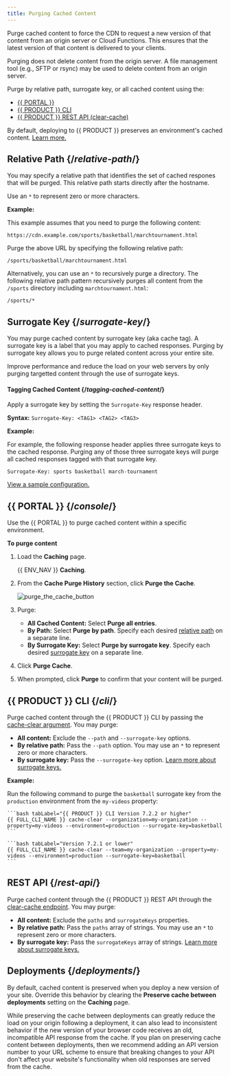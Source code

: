 ```yaml
---
title: Purging Cached Content
---
```


Purge cached content to force the CDN to request a new version of that content from an origin server or Cloud Functions. This ensures that the latest version of that content is delivered to your clients.

<Callout type="info">

  Purging does not delete content from the origin server. A file management tool (e.g., SFTP or rsync) may be used to delete content from an origin server.

</Callout>

Purge by relative path, surrogate key, or all cached content using the:

-   [{{ PORTAL }}](#console)
-   [{{ PRODUCT }} CLI](#cli)
-   [{{ PRODUCT }} REST API (clear-cache)](#rest-api)

<Callout type="info">

  By default, deploying to {{ PRODUCT }} preserves an environment's cached content. [Learn more.](#deployments)

</Callout>

## Relative Path {/*relative-path*/}

You may specify a relative path that identifies the set of cached respones that will be purged. This relative path starts directly after the hostname.

<Callout type="tip">

  Use an `*` to represent zero or more characters.

</Callout>

**Example:**

This example assumes that you need to purge the following content:

`https://cdn.example.com/sports/basketball/marchtournament.html`

Purge the above URL by specifying the following relative path:

`/sports/basketball/marchtournament.html`

Alternatively, you can use an `*` to recursively purge a directory. The following relative path pattern recursively purges all content from the `/sports` directory including `marchtournament.html`:

`/sports/*` 

## Surrogate Key {/*surrogate-key*/}

You  may purge cached content by surrogate key (aka cache tag). A surrogate key is a label that you may apply to cached responses. Purging by surrogate key allows you to purge related content across your entire site. 

<Callout type="tip">

  Improve performance and reduce the load on your web servers by only purging targetted content through the use of surrogate keys. 

</Callout>

#### Tagging Cached Content {/*tagging-cached-content*/}

Apply a surrogate key by setting the `Surrogate-Key` response header. 

**Syntax:** `Surrogate-Key: <TAG1> <TAG2> <TAG3>`

**Example:** 

For example, the following response header applies three surrogate keys to the cached response. Purging any of those three surrogate keys will purge all cached responses tagged with that surrogate key.

`Surrogate-Key: sports basketball march-tournament`

[View a sample configuration.](/guides/performance/rules/feature-scenarios#tagging-requests-for-purging)

## {{ PORTAL }} {/*console*/}

Use the {{ PORTAL }} to purge cached content within a specific environment. 

**To purge content**

1.  Load the **Caching** page.

    {{ ENV_NAV }} **Caching**.

2.  From the **Cache Purge History** section, click **Purge the Cache**.

    ![purge_the_cache_button](/images/v7/performance/caching-purge-the-cache.png)

3.  Purge:

    -   **All Cached Content:** Select **Purge all entries**.
    -   **By Path:** Select **Purge by path**. Specify each desired [relative path](#relative-path) on a separate line.
    -   **By Surrogate Key:** Select **Purge by surrogate key**. Specify each desired [surrogate key](#surrogate-key) on a separate line.

4.  Click **Purge Cache**.

5.  When prompted, click **Purge** to confirm that your content will be purged.

## {{ PRODUCT }} CLI {/*cli*/}

Purge cached content through the {{ PRODUCT }} CLI by passing the [cache-clear argument](/guides/develop/cli#cache-clear). You may purge:

-   **All content:** Exclude the `--path` and `--surrogate-key` options.
-   **By relative path:** Pass the `--path` option. You may use an `*` to represent zero or more characters.
-   **By surrogate key:** Pass the `--surrogate-key` option. [Learn more about surrogate keys.](#surrogate-key)

**Example:**

Run the following command to purge the `basketball` surrogate key from the `production` environment from the `my-videos` property:

<SnippetGroup>

    ```bash tabLabel="{{ PRODUCT }} CLI Version 7.2.2 or higher"
    {{ FULL_CLI_NAME }} cache-clear --organization=my-organization --property=my-videos --environment=production --surrogate-key=basketball
    ```

    ```bash tabLabel="Version 7.2.1 or lower"
    {{ FULL_CLI_NAME }} cache-clear --team=my-organization --property=my-videos --environment=production --surrogate-key=basketball
    ```

</SnippetGroup>

## REST API {/*rest-api*/}

Purge cached content through the {{ PRODUCT }} REST API through the [clear-cache endpoint](/guides/develop/rest_api/cache_purge#clear-cache). You may purge:

-   **All content:** Exclude the `paths` and `surrogateKeys` properties.
-   **By relative path:** Pass the `paths` array of strings. You may use an `*` to represent zero or more characters.
-   **By surrogate key:** Pass the `surrogateKeys` array of strings. [Learn more about surrogate keys.](#surrogate-key)

## Deployments {/*deployments*/}

By default, cached content is preserved when you deploy a new version of your site. Override this behavior by clearing the **Preserve cache between deployments** setting on the **Caching** page.

<Callout type="warning">

  While preserving the cache between deployments can greatly reduce the load on your origin following a deployment, it can also lead to inconsistent behavior if the new version of your browser code receives an old, incompatible API response from the cache. If you plan on preserving cache content between deployments, then we recommend adding an API version number to your URL scheme to ensure that breaking changes to your API don't affect your website's functionality when old responses are served from the cache.

</Callout>
<!--
## Static prerendering after clearing the cache {/*static-prerendering-after-clearing-the-cache*/}

If you have enabled [static prerendering](/guides/performance/static_prerendering), the cache will automatically be repopulated when you clear all entries from the cache (such as when you select _Purge all entries_ in the {{ PORTAL }} or run `{{ FULL_CLI_NAME }} cache-clear` without providing `--path` or `--surrogate-key`). You can view the prerendering progress by clicking on the active deployment for the environment that was cleared.-->

## Automated Purging {/*automated-purging*/}

Automate cache purging through [NPM scripts](#npm-scripts) and [GitHub actions](#github-actions).

### NPM Scripts {/*npm-scripts*/}

Here is an example script you can add to your `package.json` to handle cache clearing for each environment. You can also configure scripts to clear by surrogate key, path, or group (As defined in {{ PRODUCT_NAME }} Console)

These scripts assume that you have created environments called "production", "staging", and "development and you have created a deploy key for your site and added it as a secret in your repo called "{{ PRODUCT_NAME_LOWER }}\_deploy_token".


<SnippetGroup>

    ```js tabLabel="{{ PRODUCT }} CLI Version 7.2.2 or higher"
      "scripts": {
        ...
        "clearcache:dev": "{{ FULL_CLI_NAME }} cache-clear --organization=my-organization --property=my{{ PRODUCT_NAME }}App --environment=development --token=${{ PRODUCT_NAME_LOWER }}_deploy_token",
        "clearcache:stage": "{{ FULL_CLI_NAME }} cache-clear --organization=my-organization --property=my{{ PRODUCT_NAME }}App --environment=staging --token=${{ PRODUCT_NAME_LOWER }}_deploy_token",
        "clearcache:prod": "{{ FULL_CLI_NAME }} cache-clear --organization=my-organization --property=my{{ PRODUCT_NAME }}App --environment=production --token=${{ PRODUCT_NAME_LOWER }}_deploy_token",
        "clearcache:prod:pdps": "{{ FULL_CLI_NAME }} cache-clear --organization=my-organization --property=my{{ PRODUCT_NAME }}App --environment=production --surrogate-key=pdp --token=${{ PRODUCT_NAME_LOWER }}_deploy_token",
        "clearcache:prod:plps": "{{ FULL_CLI_NAME }} cache-clear --organization=my-organization --property=my{{ PRODUCT_NAME }}App --environment=production --surrogate-key=plp --token=${{ PRODUCT_NAME_LOWER }}_deploy_token",
        ...
      },
    ```

    ```js tabLabel="Version 7.2.1 or lower"
      "scripts": {
        ...
        "clearcache:dev": "{{ FULL_CLI_NAME }} cache-clear --team=my-organization --property=my{{ PRODUCT_NAME }}App --environment=development --token=${{ PRODUCT_NAME_LOWER }}_deploy_token",
        "clearcache:stage": "{{ FULL_CLI_NAME }} cache-clear --team=my-organization --property=my{{ PRODUCT_NAME }}App --environment=staging --token=${{ PRODUCT_NAME_LOWER }}_deploy_token",
        "clearcache:prod": "{{ FULL_CLI_NAME }} cache-clear --team=my-organization --property=my{{ PRODUCT_NAME }}App --environment=production --token=${{ PRODUCT_NAME_LOWER }}_deploy_token",
        "clearcache:prod:pdps": "{{ FULL_CLI_NAME }} cache-clear --team=my-organization --property=my{{ PRODUCT_NAME }}App --environment=production --surrogate-key=pdp --token=${{ PRODUCT_NAME_LOWER }}_deploy_token",
        "clearcache:prod:plps": "{{ FULL_CLI_NAME }} cache-clear --team=my-organization --property=my{{ PRODUCT_NAME }}App --environment=production --surrogate-key=plp --token=${{ PRODUCT_NAME_LOWER }}_deploy_token",
        ...
      },
    ```

</SnippetGroup>

### GitHub Actions {/*github-actions*/}

Here is an example GitHub action that clears the cache at a scheduled time using the jobs defined in your `package.json`

```yml
# Add this file to your project at .github/workflows/clear-cache.yml
#
# This GitHub action clears the sites PRODUCTION cache at 09:15AM UTC every day.
#
# The schedule syntax is standard cron syntax
# minute  hour  day-of-month  month day-of-week
#   *      *         *          *        *
#
# 1.) This example depends on a script being defined in your package.json called clearcache:prod
#
# In order for this action to clear your cache, you must create a deploy token from the site settings page
# in {{ APP_URL }} and configure it as a secret called "{{ PRODUCT_NAME_LOWER }}_deploy_token" in your repo on GitHub.

name: Clear PRODUCTION cache at 5am
on:
  schedule:
    - cron: '15 9 * * *'
jobs:
  clear-the-cache:
    runs-on: ubuntu-latest
    steps:
      - name: Extract branch name
        shell: bash
        run: echo "BRANCH_NAME=$(echo ${GITHUB_REF#refs/heads/} | sed 's/\//_/g')" >> $GITHUB_ENV
      - uses: actions/checkout@v1
      - uses: actions/setup-node@v1
        with:
          node-version: 14
          registry-url: https://npm-proxy.fury.io/layer0/
      - name: Cache node modules
        uses: actions/cache@v1
        env:
          cache-name: cache-node-modules
        with:
          path: ~/.npm # npm cache files are stored in `~/.npm` on Linux/macOS
          key: ${{ runner.os }}-build-${{ env.cache-name }}-${{ hashFiles('**/package-lock.json') }}
          restore-keys: |
            ${{ runner.os }}-build-${{ env.cache-name }}-
            ${{ runner.os }}-build-
            ${{ runner.os }}-
      - run: npm ci
      - name: Clear cache in production
        run: npm run clearcache:prod
        env:
          {{ PRODUCT_NAME_LOWER }}_deploy_token: ${{secrets.{{ PRODUCT_NAME_LOWER }}_deploy_token}}
```
